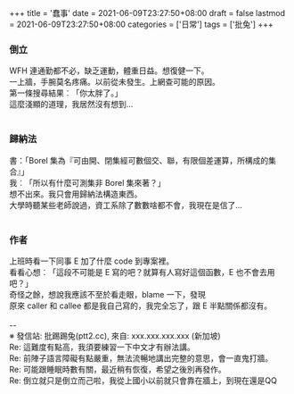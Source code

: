 +++
title = '蠢事'
date = 2021-06-09T23:27:50+08:00
draft = false
lastmod = 2021-06-09T23:27:50+08:00
categories = ['日常']
tags = ['批兔']
+++
### 倒立 
WFH 連通勤都不必，缺乏運動，體重日益。想復健一下。<br>
一上牆，手腕莫名疼痛。以前從未發生。上網查可能的原因。<br>
第一條搜尋結果︰「你太胖了。」<br>
這麼淺顯的道理，我居然沒有想到…<br>
<br>
### 歸納法 
書：「Borel 集為『可由開、閉集經可數個交、聯，有限個差運算，所構成的集合』」<br>
我︰「所以有什麼可測集非 Borel 集來著？」<br>
想不出來。我只會用歸納法構造東西。<br>
大學時聽某些老師說過，資工系除了數數啥都不會，我現在是信了…<br>
<br>
### 作者 
上班時看一下同事 E 加了什麼 code 到專案裡。<br>
看看心想︰「這段不可能是 E 寫的吧？就算有人寫好這個函數，E 也不會去用吧？」<br>
奇怪之餘，想說我應該不至於看走眼，blame 一下，發現<br>
原來 caller 和 callee 都是我自己寫的，我完全忘了，跟 E 半點關係都沒有。<br>
<br>
--<br>
※ 發信站: 批踢踢兔(ptt2.cc), 來自: xxx.xxx.xxx.xxx (新加坡)<br>
Re: 這難度有點高，我須要練習一下中文才有辦法講。<br>
Re: 前陣子語言障礙有點嚴重，無法流暢地講出完整的意思，會一直鬼打牆。<br>
Re: 可能跟睡眠時數有關，最近稍有恢復，希望之後別再發作。<br>
Re: 倒立就只是倒立而己啦，我從上國小以前就只會靠在牆上，到現在還是QQ<br>

